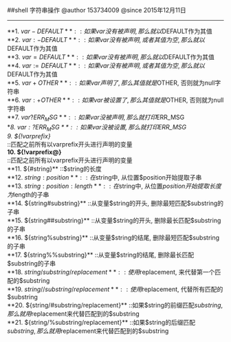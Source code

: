 ##shell 字符串操作
@author     153734009
@since      2015年12月11日  

----------
**1. ${var-DEFAULT}**  
::如果var没有被声明, 那么就以$DEFAULT作为其值  
**2. ${var:-DEFAULT}**  
::如果var没有被声明, 或者其值为空, 那么就以$DEFAULT作为其值  
**3. ${var=DEFAULT}**  
::如果var没有被声明, 那么就以$DEFAULT作为其值  
**4. ${var:=DEFAULT}**  
::如果var没有被声明, 或者其值为空, 那么就以$DEFAULT作为其值  
**5. ${var+OTHER}**  
::如果var声明了, 那么其值就是$OTHER, 否则就为null字符串  
**6. ${var:+OTHER}**  
::如果var被设置了, 那么其值就是$OTHER, 否则就为null字符串  
**7. ${var?ERR_MSG}**  
::如果var没被声明, 那么就打印$ERR_MSG  
**8. ${var:?ERR_MSG}**  
::如果var没被设置, 那么就打印$ERR_MSG  
**9. ${!varprefix*}**  
::匹配之前所有以varprefix开头进行声明的变量  
**10. ${!varprefix@}**  
::匹配之前所有以varprefix开头进行声明的变量  
**11. ${#string}**  
::$string的长度  
**12. ${string:position}**  
::在$string中, 从位置$position开始提取子串  
**13. ${string:position:length}**  
::在$string中, 从位置$position开始提取长度为$length的子串  
**14. ${string#substring}**  
::从变量$string的开头, 删除最短匹配$substring的子串  
**15. ${string##substring}**  
::从变量$string的开头, 删除最长匹配$substring的子串  
**16. ${string%substring}**  
::从变量$string的结尾, 删除最短匹配$substring的子串  
**17. ${string%%substring}**  
::从变量$string的结尾, 删除最长匹配$substring的子串  
**18. ${string/substring/replacement}**  
::使用$replacement, 来代替第一个匹配的$substring  
**19. ${string//substring/replacement}**  
::使用$replacement, 代替所有匹配的$substring  
**20. ${string/#substring/replacement}**  
::如果$string的前缀匹配$substring, 那么就用$replacement来代替匹配到的$substring  
**21. ${string/%substring/replacement}**  
::如果$string的后缀匹配$substring, 那么就用$replacement来代替匹配到的$substring  
